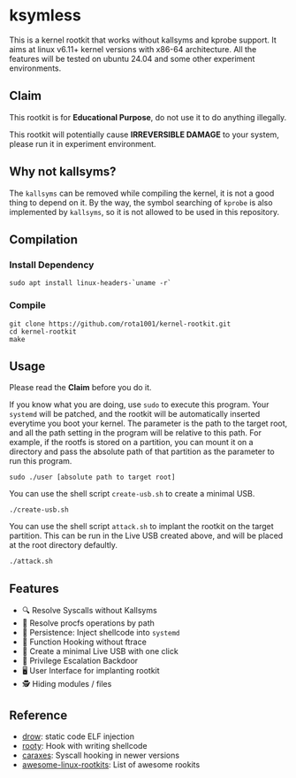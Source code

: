 # ksymless

This is a kernel rootkit that works without kallsyms and kprobe support. It aims at linux v6.11+ kernel versions with x86-64 architecture. All the features will be tested on ubuntu 24.04 and some other experiment environments.

## Claim
This rootkit is for **Educational Purpose**, do not use it to do anything illegally.

This rootkit will potentially cause **IRREVERSIBLE DAMAGE** to your system, please run it in experiment environment.

## Why not kallsyms?
The `kallsyms` can be removed while compiling the kernel, it is not a good thing to depend on it. By the way, the symbol searching of `kprobe` is also implemented by `kallsyms`, so it is not allowed to be used in this repository.
## Compilation
### Install Dependency
```
sudo apt install linux-headers-`uname -r`
```

### Compile
```
git clone https://github.com/rota1001/kernel-rootkit.git
cd kernel-rootkit
make
```
## Usage
Please read the **Claim** before you do it.

If you know what you are doing, use `sudo` to execute this program. Your `systemd` will be patched, and the rootkit will be automatically inserted everytime you boot your kernel.
The parameter is the path to the target root, and all the path setting in the program will be relative to this path. For example, if the rootfs is stored on a partition, you can mount it on a directory and pass the absolute path of that partition as the parameter to run this program.
```
sudo ./user [absolute path to target root]
```

You can use the shell script `create-usb.sh` to create a minimal USB.
```
./create-usb.sh
```

You can use the shell script `attack.sh` to implant the rootkit on the target partition. This can be run in the Live USB created above, and will be placed at the root directory defaultly.
```
./attack.sh
```

## Features
- 🔍 Resolve Syscalls without Kallsyms
- 📁 Resolve procfs operations by path
- 💉 Persistence: Inject shellcode into `systemd`
- 🧩 Function Hooking without ftrace
- 💽 Create a minimal Live USB with one click
- 🚪 Privilege Escalation Backdoor
- 🖥️  User Interface for implanting rootkit
- 🕵️ Hiding modules / files

## Reference
- [drow](https://github.com/zznop/drow): static code ELF injection
- [rooty](https://github.com/jermeyyy/rooty): Hook with writing shellcode
- [caraxes](https://github.com/ait-aecid/caraxes): Syscall hooking in newer versions
- [awesome-linux-rootkits](https://github.com/milabs/awesome-linux-rootkits): List of awesome rookits

